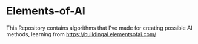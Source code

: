 # Elements-of-AI

This Repository contains algorithms that I've made for creating possible AI methods, 
learning from https://buildingai.elementsofai.com/
